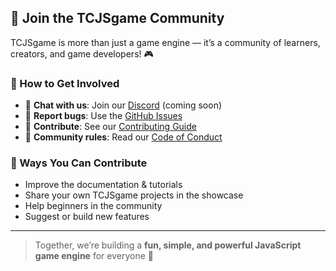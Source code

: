## 🤝 Join the TCJSgame Community

TCJSgame is more than just a game engine — it’s a community of learners, creators, and game developers! 🎮  

### 📌 How to Get Involved
- 💬 **Chat with us**: Join our [Discord](https://discord.gg/YOUR-LINK) (coming soon)  
- 🐛 **Report bugs**: Use the [GitHub Issues](https://github.com/terracodes004/tcjsgame_doc/issues)  
- 📝 **Contribute**: See our [Contributing Guide](CONTRIBUTING.md)  
- 📜 **Community rules**: Read our [Code of Conduct](CODE_OF_CONDUCT.md)  

### 🌟 Ways You Can Contribute
- Improve the documentation & tutorials  
- Share your own TCJSgame projects in the showcase  
- Help beginners in the community  
- Suggest or build new features  

---

> Together, we’re building a **fun, simple, and powerful JavaScript game engine** for everyone 🚀
